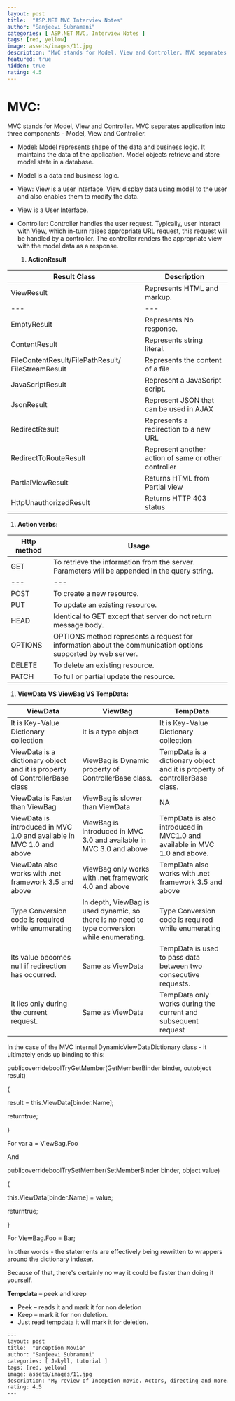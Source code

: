 ```yaml
---
layout: post
title:  "ASP.NET MVC Interview Notes"
author: "Sanjeevi Subramani"
categories: [ ASP.NET MVC, Interview Notes ]
tags: [red, yellow]
image: assets/images/11.jpg
description: "MVC stands for Model, View and Controller. MVC separates application into three components - Model, View and Controller."
featured: true
hidden: true
rating: 4.5
---
```


# **MVC:**

MVC stands for Model, View and Controller. MVC separates application into three components - Model, View and Controller.

- Model: Model represents shape of the data and business logic. It maintains the data of the application. Model objects retrieve and store model state in a database.

- Model is a data and business logic.

- View: View is a user interface. View display data using model to the user and also enables them to modify the data.

- View is a User Interface.

- Controller: Controller handles the user request. Typically, user interact with View, which in-turn raises appropriate URL request, this request will be handled by a controller. The controller renders the appropriate view with the model data as a response.

  1. **ActionResult**

| Result Class | Description |
| --- | --- |
| ViewResult | Represents HTML and markup. |
| --- | --- |
| EmptyResult | Represents No response. |
| ContentResult | Represents string literal. |
| FileContentResult/FilePathResult/ FileStreamResult | Represents the content of a file |
| JavaScriptResult | Represent a JavaScript script. |
| JsonResult | Represent JSON that can be used in AJAX |
| RedirectResult | Represents a redirection to a new URL |
| RedirectToRouteResult | Represent another action of same or other controller |
| PartialViewResult | Returns HTML from Partial view |
| HttpUnauthorizedResult | Returns HTTP 403 status |

  1. **Action verbs:**

| **Http method** | **Usage** |
| --- | --- |
| GET | To retrieve the information from the server. Parameters will be appended in the query string. |
| --- | --- |
| POST | To create a new resource. |
| PUT | To update an existing resource. |
| HEAD | Identical to GET except that server do not return message body. |
| OPTIONS | OPTIONS method represents a request for information about the communication options supported by web server. |
| DELETE | To delete an existing resource. |
| PATCH | To full or partial update the resource. |

  1. **ViewData VS ViewBag VS TempData:**

| ViewData | ViewBag | TempData |
| --- | --- | --- |
| It is Key-Value Dictionary collection | It is a type object | It is Key-Value Dictionary collection |
| ViewData is a dictionary object and it is property of ControllerBase class | ViewBag is Dynamic property of ControllerBase class. | TempData is a dictionary object and it is property of controllerBase class. |
| ViewData is Faster than ViewBag | ViewBag is slower than ViewData | NA |
| ViewData is introduced in MVC 1.0 and available in MVC 1.0 and above | ViewBag is introduced in MVC 3.0 and available in MVC 3.0 and above | TempData is also introduced in MVC1.0 and available in MVC 1.0 and above. |
| ViewData also works with .net framework 3.5 and above | ViewBag only works with .net framework 4.0 and above | TempData also works with .net framework 3.5 and above |
| Type Conversion code is required while enumerating | In depth, ViewBag is used dynamic, so there is no need to type conversion while enumerating. | Type Conversion code is required while enumerating |
| Its value becomes null if redirection has occurred. | Same as ViewData | TempData is used to pass data between two consecutive requests. |
| It lies only during the current request. | Same as ViewData | TempData only works during the current and subsequent request |

In the case of the MVC internal DynamicViewDataDictionary class - it ultimately ends up binding to this:

publicoverrideboolTryGetMember(GetMemberBinder binder, outobject result)

{

result = this.ViewData[binder.Name];

returntrue;

}

For var a = ViewBag.Foo

And

publicoverrideboolTrySetMember(SetMemberBinder binder, object value)

{

this.ViewData[binder.Name] = value;

returntrue;

}

For ViewBag.Foo = Bar;

In other words - the statements are effectively being rewritten to wrappers around the dictionary indexer.

Because of that, there&#39;s certainly no way it could be faster than doing it yourself.

**Tempdata** – peek and keep

- Peek – reads it and mark it for non deletion
- Keep – mark it for non deletion.
- Just read tempdata it will mark it for deletion.

```html
---
layout: post
title:  "Inception Movie"
author: "Sanjeevi Subramani"
categories: [ Jekyll, tutorial ]
tags: [red, yellow]
image: assets/images/11.jpg
description: "My review of Inception movie. Actors, directing and more."
rating: 4.5
---
```
